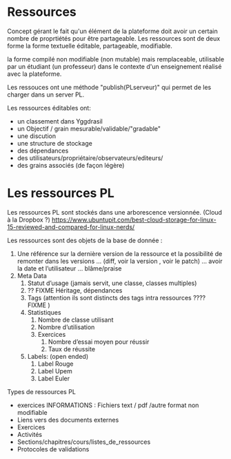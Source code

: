 
# Ressources 

Concept gérant le fait qu'un élément de la plateforme doit avoir un certain nombre de proprtiétés pour être partageable.
Les ressources sont de deux forme la forme textuelle éditable, partageable, modifiable.

la forme compilé non modifiable (non mutable) mais remplaceable, utilisable par un étudiant (un professeur) dans le contexte d'un enseignement réalisé avec la plateforme. 


Les ressouces ont une méthode "publish(PLserveur)" qui permet de les charger dans un server PL. 


Les ressources éditables ont:
- un classement dans Yggdrasil
- un Objectif / grain   mesurable/validable/"gradable"
- une discution 
- une structure de stockage
- des dépendances
- des utilisateurs/propriétaire/observateurs/editeurs/
- des grains associés (de façon légère)

# Les ressources PL 

Les ressources PL sont stockés dans une arborescence versionnée. (Cloud à la Dropbox ?)
https://www.ubuntupit.com/best-cloud-storage-for-linux-15-reviewed-and-compared-for-linux-nerds/

Les ressources sont des objets de la base de donnée :

1. Une référence sur la dernière version de la ressource et la possibilité de remonter dans les versions … (diff, voir la version , voir le patch) … avoir la date et l’utilisateur … blâme/praise 
2. Meta Data
    1. Statut d’usage (jamais servit, une classe, classes multiples)
    2. ?? FIXME  Héritage, dépendances
    3. Tags (attention ils sont distincts des tags intra ressources ???? FIXME )
    4. Statistiques 
        1. Nombre de classe utilisant 
        2. Nombre d’utilisation 
        3. Exercices 
            1. Nombre d’essai moyen pour réussir
            2. Taux de réussite 
    5. Labels: (open ended)
        1. Label Rouge
        2. Label Upem
        3. Label Euler
 

Types de ressources PL
- exercices INFORMATIONS : Fichiers text / pdf /autre format non modifiable 
- Liens vers des documents externes 
- Exercices 
- Activités 
- Sections/chapitres/cours/listes_de_ressources 
- Protocoles de validations 

